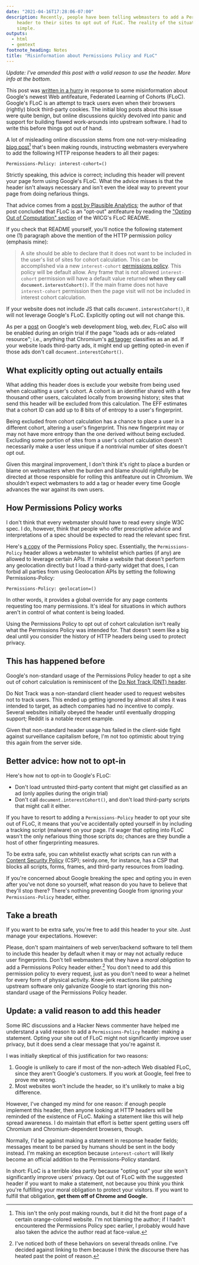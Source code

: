 ```yaml
---
date: "2021-04-16T17:28:06-07:00"
description: Recently, people have been telling webmasters to add a Permissions-Policy
    header to their sites to opt out of FLoC. The reality of the situation isn't so
    simple.
outputs:
  - html
  - gemtext
footnote_heading: Notes
title: "Misinformation about Permissions Policy and FLoC"
---
```

_Update: I've amended this post with a valid reason to use the header. More info at the bottom._

This post was [written in a hurry](https://www.goodreads.com/quotes/219878-a-lie-can-run-round-the-world-before-the-truth) in response to some misinformation about Google's newest Web antifeature, Federated Learning of Cohorts (FLoC). Google's FLoC is an attempt to track users even when their browsers (rightly) block third-party cookies. The initial blog posts about this issue were quite benign, but online discussions quickly devolved into panic and support for building flawed work-arounds into upstream software. I had to write this before things got out of hand.

A lot of misleading online discussion stems from one not-very-misleading [blog post](https://paramdeo.com/blog/opting-your-website-out-of-googles-floc-network)[^1] that's been making rounds, instructing webmasters everywhere to add the following HTTP response headers to all their pages:

```
Permissions-Policy: interest-cohort=()
```

Strictly speaking, this advice is correct; including this header will prevent your page form using Google's FLoC. What the advice misses is that the header isn't always necessary and isn't even the ideal way to prevent your page from doing nefarious things.

That advice comes from a [post by Plausible Analytics](https://plausible.io/blog/google-floc#how-to-opt-out-of-floc-as-a-web-developer-set-a-permissions-policy); the author of that post concluded that FLoC is an "opt-out" antifeature by reading the ["Opting Out of Computation" section](https://github.com/WICG/floc#opting-out-of-computation) of the WICG's FLoC README.

If you check that README yourself, you'll notice the following statement one (1) paragraph above the mention of the HTTP permission policy (emphasis mine):

> A site should be able to declare that it does not want to be included in the user's list of sites for cohort calculation. This can be accomplished via a new `interest-cohort` [permissions policy](https://www.w3.org/TR/permissions-policy-1/). This policy will be default allow. Any frame that is not allowed `interest-cohort` permission will have a default value returned **when they call `document.interestCohort()`.** If the main frame does not have `interest-cohort` permission then the page visit will not be included in interest cohort calculation.

If your website does not include JS that calls `document.interestCohort()`, it will not leverage Google's FLoC. Explicitly opting out will not change this.

As per a [post](https://web.dev/floc/) on Google's web development blog, web.dev, FLoC also will be enabled during an origin trial if the page "loads ads or ads-related resource"; i.e., anything that Chromium's [ad tagger](https://chromium.googlesource.com/chromium/src/+/master/docs/ad_tagging.md) classifies as an ad. If your website loads third-party ads, it might end up getting opted-in even if those ads don't call `document.interestCohort()`.

What explicitly opting out actually entails
-------------------------------------------

What adding this header does is exclude your website from being used when calcualting a user's cohort. A cohort is an identifier shared with a few thousand other users, calculated locally from browsing history; sites that send this header will be excluded from this calculation. The EFF estimates that a cohort ID can add up to 8 bits of of entropy to a user's fingerprint.

Being excluded from cohort calculation has a chance to place a user in a different cohort, altering a user's fingerprint. This new fingerprint may or may not have more entropy than the one derived without being excluded. Excluding some portion of sites from a user's cohort calculation doesn't necessarily make a user less unique if a nontrivial number of sites doesn't opt out.

Given this marginal improvement, I don't think it's right to place a burden or blame on webmasters when the burden and blame should rightfully be directed at those responsible for rolling this antifeature out in Chromium. We shouldn't expect webmasters to add a tag or header every time Google advances the war against its own users.

How Permissions Policy works
----------------------------

I don't think that every webmaster should have to read every single W3C spec. I do, however, think that people who offer prescriptive advice and interpretations of a spec should be expected to read the relevant spec first.

Here's [a copy](https://www.w3.org/TR/permissions-policy-1/) of the Permissions Policy spec. Essentially, the `Permissions-Policy` header allows a webmaster to whitelist which parties (if any) are allowed to leverage certain APIs. If I make a website that doesn't perform any geolocation directly but I load a third-party widget that does, I can forbid all parties from using Geolocation APIs by setting the following Permissions-Policy:

```
Permissions-Policy: geolocation=()
```

In other words, it provides a global override for any page contents requesting too many permissions. It's ideal for situations in which authors aren't in control of what content is being loaded.

Using the Permissions Policy to opt out of cohort calculation isn't really what the Permissions Policy was intended for. That doesn't seem like a big deal until you consider the history of HTTP headers being used to protect privacy.

This has happened before
------------------------

Google's non-standard usage of the Permissions Policy header to opt a site out of cohort calculation is reminiscent of the [Do Not Track (DNT) header](https://en.wikipedia.org/wiki/Do_Not_Track).

Do Not Track was a non-standard client header used to request websites not to track users. This ended up getting ignored by almost all sites it was intended to target, as adtech companies had no incentive to comply. Several websites initially obeyed the header until eventually dropping support; Reddit is a notable recent example.

Given that non-standard header usage has failed in the client-side fight against surveillance capitalism before, I'm not too optimistic about trying this again from the server side.

Better advice: how not to opt-in
--------------------------------

Here's how not to opt-in to Google's FLoC:

- Don't load untrusted third-party content that might get classified as an ad (only applies during the origin trial)
- Don't call `document.interestCohort()`, and don't load third-party scripts that might call it either.

If you have to resort to adding a `Permissions-Policy` header to opt your site out of FLoC, it means that you've accidentally opted yourself in by including a tracking script (malware) on your page. I'd wager that opting into FLoC wasn't the only nefarious thing those scripts do; chances are they bundle a host of other fingerprinting measures.

To be extra safe, you can whitelist exactly what scripts can run with a [Content Security Policy](https://developer.mozilla.org/en-US/docs/Web/HTTP/CSP) (CSP); seirdy.one, for instance, has a CSP that blocks all scripts, forms, frames, and third-party resources from loading.

If you're concerned about Google breaking the spec and opting you in even after you've not done so yourself, what reason do you have to believe that they'll stop there? There's nothing preventing Google from ignoring your `Permissions-Policy` header, either.

Take a breath
-------------

If you want to be extra safe, you're free to add this header to your site. Just manage your expectations. However:

Please, don't spam maintainers of web server/backend software to tell them to include this header by default when it may or may not actually reduce user fingerprints. Don't tell webmasters that they have a _moral obligation_ to add a Permissions Policy header either.[^2] You don't need to add this permission policy to every request, just as you don't need to wear a helmet for every form of physical activity. Knee-jerk reactions like patching upstream software only galvanize Google to start ignoring this non-standard usage of the Permissions Policy header.

Update: a valid reason to add this header
-----------------------------------------

Some IRC discussions and a Hacker News commenter have helped me understand a valid reason to add a `Permissions-Policy` header: making a statement. Opting your site out of FLoC might not significantly improve user privacy, but it does send a clear message that you're against it.

I was initially skeptical of this justification for two reasons:

1. Google is unlikely to care if most of the non-adtech Web disabled FLoC, since they aren't Google's customers. If you work at Google, feel free to prove me wrong.
2. Most websites won't include the header, so it's unlikely to make a big difference.

However, I've changed my mind for one reason: if enough people implement this header, then anyone looking at HTTP headers will be reminded of the existence of FLoC. Making a statement like this will help spread awareness. I do maintain that effort is better spent getting users off Chromium and Chromium-dependent browsers, though.

Normally, I'd be against making a statement in response header fields; messages meant to be parsed by humans should be sent in the body instead. I'm making an exception because `interest-cohort` will likely become an official addition to the Permissions-Policy standard.

In short: FLoC is a terrible idea partly because "opting out" your site won't significantly improve users' privacy. Opt out of FLoC with the suggested header if you want to make a statement, not because you think you think you're fulfilling your moral obligation to protect your visitors. If you want to fulfill that obligation, **get them off of Chrome and Google.**


[^1]: This isn't the only post making rounds, but it did hit the front page of a certain orange-colored website. I'm not blaming the author; if I hadn't encountered the Permissions Policy spec earlier, I probably would have also taken the advice the author read at face-value.

[^2]: I've noticed both of these behaviors on several threads online. I've decided against linking to them because I think the discourse there has heated past the point of reason.

